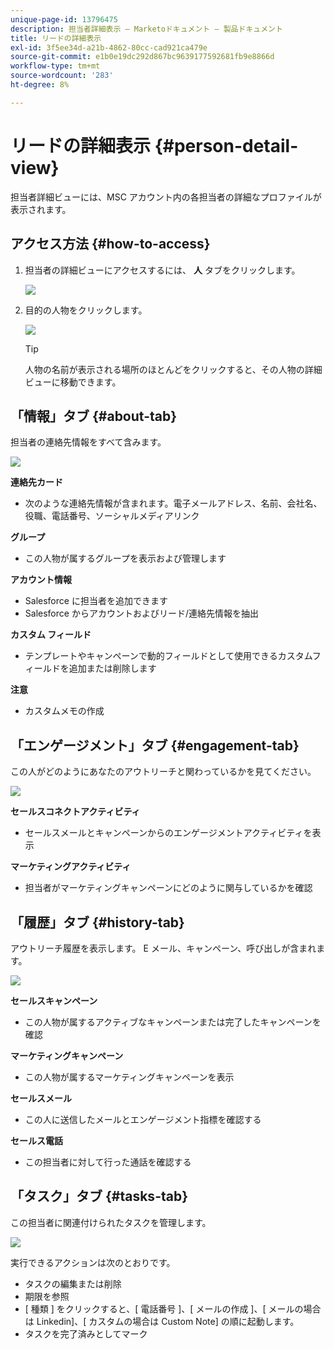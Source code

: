 ```yaml
---
unique-page-id: 13796475
description: 担当者詳細表示 — Marketoドキュメント — 製品ドキュメント
title: リードの詳細表示
exl-id: 3f5ee34d-a21b-4862-80cc-cad921ca479e
source-git-commit: e1b0e19dc292d867bc9639177592681fb9e8866d
workflow-type: tm+mt
source-wordcount: '283'
ht-degree: 8%

---
```


# リードの詳細表示 {#person-detail-view}

担当者詳細ビューには、MSC アカウント内の各担当者の詳細なプロファイルが表示されます。

## アクセス方法 {#how-to-access}

1. 担当者の詳細ビューにアクセスするには、 **人** タブをクリックします。

   ![](assets/people-tab.png)

1. 目的の人物をクリックします。

   ![](assets/select-contact.png)

   >[!TIP]
   >
   >人物の名前が表示される場所のほとんどをクリックすると、その人物の詳細ビューに移動できます。

## 「情報」タブ {#about-tab}

担当者の連絡先情報をすべて含みます。

![](assets/about.jpg)

**連絡先カード**

* 次のような連絡先情報が含まれます。電子メールアドレス、名前、会社名、役職、電話番号、ソーシャルメディアリンク

**グループ**

* この人物が属するグループを表示および管理します

**アカウント情報**

* Salesforce に担当者を追加できます
* Salesforce からアカウントおよびリード/連絡先情報を抽出

**カスタム フィールド**

* テンプレートやキャンペーンで動的フィールドとして使用できるカスタムフィールドを追加または削除します

**注意**

* カスタムメモの作成

## 「エンゲージメント」タブ {#engagement-tab}

この人がどのようにあなたのアウトリーチと関わっているかを見てください。

![](assets/engagement.jpg)

**セールスコネクトアクティビティ**

* セールスメールとキャンペーンからのエンゲージメントアクティビティを表示

**マーケティングアクティビティ**

* 担当者がマーケティングキャンペーンにどのように関与しているかを確認

## 「履歴」タブ {#history-tab}

アウトリーチ履歴を表示します。 E メール、キャンペーン、呼び出しが含まれます。

![](assets/history.jpg)

**セールスキャンペーン**

* この人物が属するアクティブなキャンペーンまたは完了したキャンペーンを確認

**マーケティングキャンペーン**

* この人物が属するマーケティングキャンペーンを表示

**セールスメール**

* この人に送信したメールとエンゲージメント指標を確認する

**セールス電話**

* この担当者に対して行った通話を確認する

## 「タスク」タブ {#tasks-tab}

この担当者に関連付けられたタスクを管理します。

![](assets/tasks.jpg)

実行できるアクションは次のとおりです。

* タスクの編集または削除
* 期限を参照
* [ 種類 ] をクリックすると、[ 電話番号 ]、[ メールの作成 ]、[ メールの場合は Linkedin]、[ カスタムの場合は Custom Note] の順に起動します。
* タスクを完了済みとしてマーク

